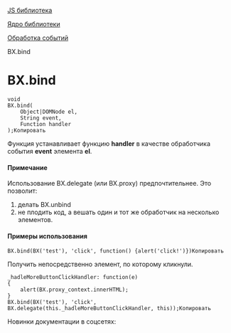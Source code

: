 [JS библиотека](/api_help/js_lib/index.php)

[Ядро библиотеки](/api_help/js_lib/kernel/index.php)

[Обработка событий](/api_help/js_lib/kernel/events/index.php)

BX.bind

BX.bind
=======

```
void 
BX.bind(
	Object|DOMNode el, 
	String event,
	Function handler
);Копировать
```

Функция устанавливает функцию **handler** в качестве обработчика события **event** элемента **el**.

#### Примечание

Использование BX.delegate (или BX.proxy) предпочтительнее. Это позволит:

1. делать BX.unbind
2. не плодить код, а вешать один и тот же обработчик на несколько элементов.

#### Примеры использования

```
BX.bind(BX('test'), 'click', function() {alert('click!')})Копировать
```

Получить непосредственно элемент, по которому кликнули.

```
_hadleMoreButtonClickHandler: function(e)
{
	alert(BX.proxy_context.innerHTML);
}
BX.bind(BX('test'), 'click', BX.delegate(this._hadleMoreButtonClickHandler, this));Копировать
```

Новинки документации в соцсетях: